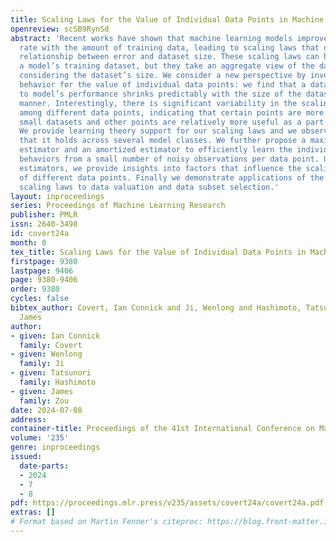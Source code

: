 ```yaml
---
title: Scaling Laws for the Value of Individual Data Points in Machine Learning
openreview: scSB9RynSd
abstract: 'Recent works have shown that machine learning models improve at a predictable
  rate with the amount of training data, leading to scaling laws that describe the
  relationship between error and dataset size. These scaling laws can help determine
  a model’s training dataset, but they take an aggregate view of the data by only
  considering the dataset’s size. We consider a new perspective by investigating scaling
  behavior for the value of individual data points: we find that a data point’s contribution
  to model’s performance shrinks predictably with the size of the dataset in a log-linear
  manner. Interestingly, there is significant variability in the scaling exponent
  among different data points, indicating that certain points are more valuable in
  small datasets and other points are relatively more useful as a part of large datasets.
  We provide learning theory support for our scaling laws and we observe empirically
  that it holds across several model classes. We further propose a maximum likelihood
  estimator and an amortized estimator to efficiently learn the individualized scaling
  behaviors from a small number of noisy observations per data point. Using our efficient
  estimators, we provide insights into factors that influence the scaling behavior
  of different data points. Finally we demonstrate applications of the individualized
  scaling laws to data valuation and data subset selection.'
layout: inproceedings
series: Proceedings of Machine Learning Research
publisher: PMLR
issn: 2640-3498
id: covert24a
month: 0
tex_title: Scaling Laws for the Value of Individual Data Points in Machine Learning
firstpage: 9380
lastpage: 9406
page: 9380-9406
order: 9380
cycles: false
bibtex_author: Covert, Ian Connick and Ji, Wenlong and Hashimoto, Tatsunori and Zou,
  James
author:
- given: Ian Connick
  family: Covert
- given: Wenlong
  family: Ji
- given: Tatsunori
  family: Hashimoto
- given: James
  family: Zou
date: 2024-07-08
address:
container-title: Proceedings of the 41st International Conference on Machine Learning
volume: '235'
genre: inproceedings
issued:
  date-parts:
  - 2024
  - 7
  - 8
pdf: https://proceedings.mlr.press/v235/assets/covert24a/covert24a.pdf
extras: []
# Format based on Martin Fenner's citeproc: https://blog.front-matter.io/posts/citeproc-yaml-for-bibliographies/
---
```

